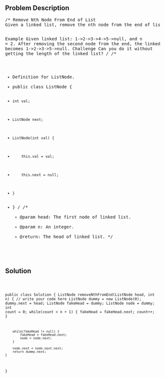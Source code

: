 <!--
<style>
  body { font-family: Arial, sans-serif; }
  .container { max-width: 100%; margin: auto; padding: 20px; }
  .comment-block { background-color: #f9f9f9; padding: 10px; border-left: 5px solid #ccc; max-width: 50%; margin: auto; word-wrap: break-word; white-space: pre-wrap; }
  .code-block { background-color: #f4f4f4; padding: 10px; border: 1px solid #ddd; }
</style>
-->

<div class='container'>
<h2>Problem Description</h2>
<div class='comment-block'>
<pre>
/* Remove Nth Node From End of List
Given a linked list, remove the nth node from the end of list and return its head.

Example
Given linked list: 1->2->3->4->5->null, and n = 2.
After removing the second node from the end, the linked list becomes 1->2->3->5->null.
Challenge 
Can you do it without getting the length of the linked list?
*/
/**
 * Definition for ListNode.
 * public class ListNode {
 *     int val;
 *     ListNode next;
 *     ListNode(int val) {
 *         this.val = val;
 *         this.next = null;
 *     }
 * }
 */ 
    /**
     * @param head: The first node of linked list.
     * @param n: An integer.
     * @return: The head of linked list.
     */
</pre>
</div>

<h2>Solution</h2>
<div class='code-block'>
<pre><code class='language-java'>

public class Solution {
    ListNode removeNthFromEnd(ListNode head, int n) {
        // write your code here
        ListNode dummy = new ListNode(0);
        dummy.next = head;
        ListNode fakeHead = dummy;
        ListNode node = dummy;
        int count = 0;
        while(count < n + 1) {
            fakeHead = fakeHead.next;
            count++;
        }
        
        while(fakeHead != null) {
            fakeHead = fakeHead.next;
            node = node.next;
        }
        
        node.next = node.next.next;
        return dummy.next;
    }
}
</code></pre>
</div>
</div>
